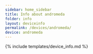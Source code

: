 ```yaml
---
sidebar: home_sidebar
title: Info about andromeda
folder: info
layout: deviceinfo
permalink: /devices/andromeda/
device: andromeda
---
```

{% include templates/device_info.md %}
